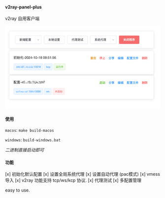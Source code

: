 #### v2ray-panel-plus 
v2ray 自用客户端

![docs/img.png](docs/img.png)

#### 使用

`macos`: `make build-macos`

`windows`: `build-windows.bat`

*二进制直接启动即可*

#### 功能

[x] 初始化默认配置
[x] 设置全局系统代理
[x] 设置自动代理 (pac模式)
[x] vmess 导入
[x] v2ray 功能支持 tcp/ws/kcp 协议. 
[x] 代理测试
[x] 多配置管理


easy to use. 